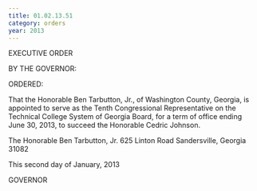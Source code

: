 ```yaml
---
title: 01.02.13.51
category: orders
year: 2013
---
```

 

EXECUTIVE ORDER

BY THE GOVERNOR:

ORDERED:

That the Honorable Ben Tarbutton, Jr., of Washington County,
Georgia, is appointed to serve as the Tenth Congressional
Representative on the Technical College System of Georgia Board,
for a term of office ending June 30, 2013, to succeed the Honorable
Cedric Johnson.

The Honorable Ben Tarbutton, Jr.
625 Linton Road
Sandersville, Georgia 31082

This second day of January, 2013

GOVERNOR

